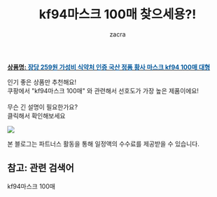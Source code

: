 ﻿---
layout: post
title:  "kf94마스크 100매 찾으세용?!"
author: zacra
categories: [ 아이템 ]
tags: [kf94마스크 100매]
image: https://static.coupangcdn.com/image/vendor_inventory/98c9/efcfe9121a244257f9498612c483a19521b74db85be566f35379ac8a0b1c.jpg 
description: "쿠팡에서 kf94마스크 100매 관련 키워드로 가장 고객 선호도가 높은 제품이랍니다."
rating: 4.5
---

<a href="https://link.coupang.com/re/AFFSDP?lptag=AF8407795&pageKey=2091646280&itemId=3552929738&vendorItemId=71538838430&traceid=V0-153-6f88981f5e754286"><b>상품명: <font color='#01579B'>장당 259원 가성비 식약처 인증 국산 정품 황사 마스크 kf94 100매 대형</font></b></a>

인기 좋은 상품만 추천해요!<br/>
쿠팡에서 "kf94마스크 100매" 와 관련해서 선호도가 가장 높은 제품이에요!<br/><br/>
무슨 긴 설명이 필요한가요?  
클릭해서 확인해보세요


<a href="https://link.coupang.com/re/AFFSDP?lptag=AF8407795&pageKey=2091646280&itemId=3552929738&vendorItemId=71538838430&traceid=V0-153-6f88981f5e754286"><img src="https://thumbnail10.coupangcdn.com/thumbnails/remote/q89/image/vendor_inventory/f315/49b40d3895a79244e917f482fe0a6a1b37a11515681af0cc11967be5897f.png"></a> 

본 블로그는 파트너스 활동을 통해 일정액의 수수료를 제공받을 수 있습니다.

## 참고: 관련 검색어    
kf94마스크 100매